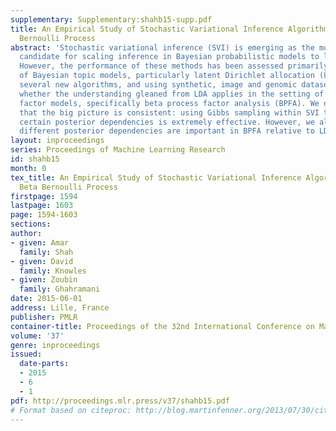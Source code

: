```yaml
---
supplementary: Supplementary:shahb15-supp.pdf
title: An Empirical Study of Stochastic Variational Inference Algorithms for the Beta
  Bernoulli Process
abstract: 'Stochastic variational inference (SVI) is emerging as the most promising
  candidate for scaling inference in Bayesian probabilistic models to large datasets.
  However, the performance of these methods has been assessed primarily in the context
  of Bayesian topic models, particularly latent Dirichlet allocation (LDA). Deriving
  several new algorithms, and using synthetic, image and genomic datasets, we investigate
  whether the understanding gleaned from LDA applies in the setting of sparse latent
  factor models, specifically beta process factor analysis (BPFA). We demonstrate
  that the big picture is consistent: using Gibbs sampling within SVI to maintain
  certain posterior dependencies is extremely effective. However, we also show that
  different posterior dependencies are important in BPFA relative to LDA.'
layout: inproceedings
series: Proceedings of Machine Learning Research
id: shahb15
month: 0
tex_title: An Empirical Study of Stochastic Variational Inference Algorithms for the
  Beta Bernoulli Process
firstpage: 1594
lastpage: 1603
page: 1594-1603
sections: 
author:
- given: Amar
  family: Shah
- given: David
  family: Knowles
- given: Zoubin
  family: Ghahramani
date: 2015-06-01
address: Lille, France
publisher: PMLR
container-title: Proceedings of the 32nd International Conference on Machine Learning
volume: '37'
genre: inproceedings
issued:
  date-parts:
  - 2015
  - 6
  - 1
pdf: http://proceedings.mlr.press/v37/shahb15.pdf
# Format based on citeproc: http://blog.martinfenner.org/2013/07/30/citeproc-yaml-for-bibliographies/
---
```

